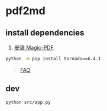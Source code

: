 # pdf2md

## install dependencies

1. [安装 Magic-PDF](https://github.com/opendatalab/MinerU/tree/master?tab=readme-ov-file#installation-and-configuration)

```bash
python -m pip install tornado==6.4.1
```

> [FAQ](https://github.com/opendatalab/MinerU/blob/master/docs/FAQ_zh_cn.md)

## dev

```bash
python src/app.py
```
